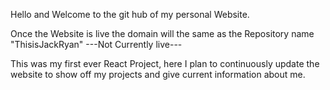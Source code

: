 Hello and Welcome to the git hub of my personal Website.

Once the Website is live the domain will the same as the Repository name "ThisisJackRyan"
---Not Currently live---

This was my first ever React Project, here I plan to continuously update the website to show off my projects and give current information about me.
